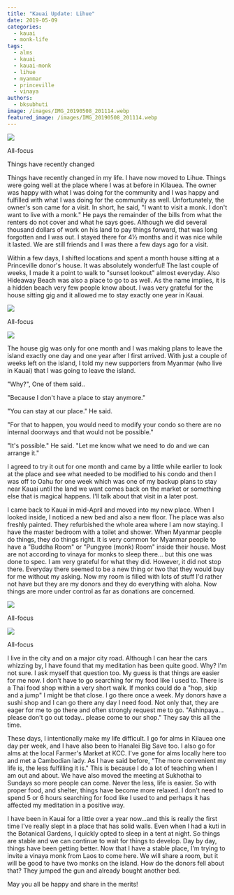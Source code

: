 ```yaml
---
title: "Kauai Update: Lihue"
date: 2019-05-09
categories: 
  - kauai
  - monk-life
tags: 
  - alms
  - kauai
  - kauai-monk
  - lihue
  - myanmar
  - princeville
  - vinaya
authors: 
  - bksubhuti
image: /images/IMG_20190508_201114.webp
featured_image: /images/IMG_20190508_201114.webp
---
```


![](/images/IMG_20190508_201114-1024x978.webp)

All-focus

Things have recently changed

Things have recently changed in my life. I have now moved to Lihue. Things were going well at the place where I was at before in Kilauea. The owner was happy with what I was doing for the community and I was happy and fulfilled with what I was doing for the community as well. Unfortunately, the owner's son came for a visit. In short, he said, "I want to visit a monk. I don't want to live with a monk." He pays the remainder of the bills from what the renters do not cover and what he says goes. Although we did several thousand dollars of work on his land to pay things forward, that was long forgotten and I was out. I stayed there for 4½ months and it was nice while it lasted. We are still friends and I was there a few days ago for a visit.

Within a few days, I shifted locations and spent a month house sitting at a Princeville donor's house. It was absolutely wonderful! The last couple of weeks, I made it a point to walk to "sunset lookout" almost everyday. Also Hideaway Beach was also a place to go to as well. As the name implies, it is a hidden beach very few people know about. I was very grateful for the house sitting gig and it allowed me to stay exactly one year in Kauai.

![](/images/IMG_20190330_183736-1024x768.webp)

All-focus

![](/images/IMG_20190403_182709-1024x768.webp)

  
  

The house gig was only for one month and I was making plans to leave the island exactly one day and one year after I first arrived. With just a couple of weeks left on the island, I told my new supporters from Myanmar (who live in Kauai) that I was going to leave the island.

"Why?", One of them said..  

"Because I don't have a place to stay anymore."

"You can stay at our place." He said.

"For that to happen, you would need to modify your condo so there are no internal doorways and that would not be possible."

"It's possible." He said. "Let me know what we need to do and we can arrange it."

I agreed to try it out for one month and came by a little while earlier to look at the place and see what needed to be modified to his condo and then I was off to Oahu for one week which was one of my backup plans to stay near Kauai until the land we want comes back on the market or something else that is magical happens. I'll talk about that visit in a later post.

I came back to Kauai in mid-April and moved into my new place. When I looked inside, I noticed a new bed and also a new floor. The place was also freshly painted. They refurbished the whole area where I am now staying. I have the master bedroom with a toilet and shower. When Myanmar people do things, they do things right. It is very common for Myanmar people to have a "Buddha Room" or "Pungyee (monk) Room" inside their house. Most are not according to vinaya for monks to sleep there... but this one was done to spec. I am very grateful for what they did. However, it did not stop there. Everyday there seemed to be a new thing or two that they would buy for me without my asking. Now my room is filled with lots of stuff I'd rather not have but they are my donors and they do everything with aloha. Now things are more under control as far as donations are concerned.

![](/images/IMG_20190507_172106-1024x577.webp)

All-focus

![](/images/IMG_20190418_102004-1024x768.webp)

All-focus

I live in the city and on a major city road. Although I can hear the cars whizzing by, I have found that my meditation has been quite good. Why? I'm not sure. I ask myself that question too. My guess is that things are easier for me now. I don't have to go searching for my food like I used to. There is a Thai food shop within a very short walk. If monks could do a "hop, skip and a jump" I might be that close. I go there once a week. My donors have a sushi shop and I can go there any day I need food. Not only that, they are eager for me to go there and often strongly request me to go. "Ashinpaya… please don't go out today.. please come to our shop." They say this all the time.

These days, I intentionally make my life difficult. I go for alms in Kilauea one day per week, and I have also been to Hanalei Big Save too. I also go for alms at the local Farmer's Market at KCC. I've gone for alms locally here too and met a Cambodian lady. As I have said before, "The more convenient my life is, the less fulfilling it is." This is because I do a lot of teaching when I am out and about. We have also moved the meeting at Sukhothai to Sundays so more people can come. Never the less, life is easier. So with proper food, and shelter, things have become more relaxed. I don't need to spend 5 or 6 hours searching for food like I used to and perhaps it has affected my meditation in a positive way.

I have been in Kauai for a little over a year now...and this is really the first time I've really slept in a place that has solid walls. Even when I had a kuti in the Botanical Gardens, I quickly opted to sleep in a tent at night. So things are stable and we can continue to wait for things to develop. Day by day, things have been getting better. Now that I have a stable place, I'm trying to invite a vinaya monk from Laos to come here. We will share a room, but it will be good to have two monks on the island. How do the donors fell about that? They jumped the gun and already bought another bed.

May you all be happy and share in the merits!